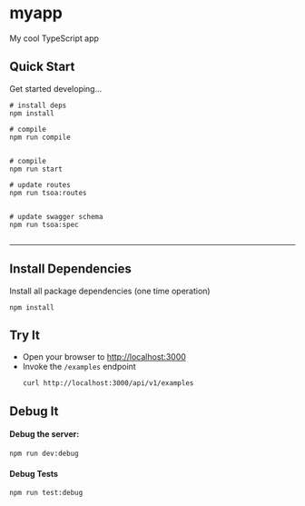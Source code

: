# myapp

My cool TypeScript app

## Quick Start

Get started developing...

```shell
# install deps
npm install

# compile
npm run compile


# compile
npm run start

# update routes
npm run tsoa:routes


# update swagger schema
npm run tsoa:spec


```

---

## Install Dependencies

Install all package dependencies (one time operation)

```shell
npm install
```


## Try It
* Open your browser to [http://localhost:3000](http://localhost:3000)
* Invoke the `/examples` endpoint 
  ```shell
  curl http://localhost:3000/api/v1/examples
  ```


## Debug It

#### Debug the server:

```
npm run dev:debug
```

#### Debug Tests

```
npm run test:debug
```

